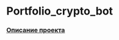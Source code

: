 # Portfolio_crypto_bot
### [Описание проекта](https://docs.google.com/presentation/d/1nlagX-tdE88S0WCz2FHVyds8HKwBuHjR/edit?usp=sharing&ouid=113574880563188302088&rtpof=true&sd=true)
